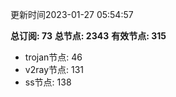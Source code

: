 更新时间2023-01-27 05:54:57

**总订阅: 73**
**总节点: 2343**
**有效节点: 315**
- trojan节点: 46
- v2ray节点: 131
- ss节点: 138
